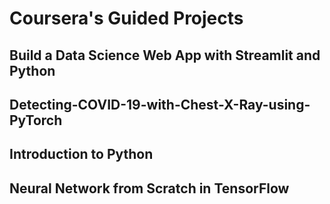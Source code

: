 # Coursera's Guided Projects

## Build a Data Science Web App with Streamlit and Python
## Detecting-COVID-19-with-Chest-X-Ray-using-PyTorch
## Introduction to Python
## Neural Network from Scratch in TensorFlow
